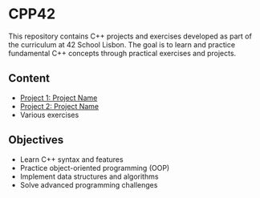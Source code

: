 # CPP42

This repository contains C++ projects and exercises developed as part of the curriculum at 42 School Lisbon. The goal is to learn and practice fundamental C++ concepts through practical exercises and projects.

## Content
- [Project 1: Project Name](link)
- [Project 2: Project Name](link)
- Various exercises

## Objectives
- Learn C++ syntax and features
- Practice object-oriented programming (OOP)
- Implement data structures and algorithms
- Solve advanced programming challenges
